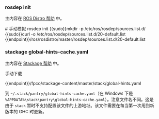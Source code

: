 ### rosdep init

主内容在 [ROS Distro 帮助](../rosdistro/) 中。

<tmpl z-lang="bash">
# 手动模拟 rosdep init
{{sudo}}mkdir -p /etc/ros/rosdep/sources.list.d/
{{sudo}}curl -o /etc/ros/rosdep/sources.list.d/20-default.list {{endpoint}}/ros/rosdistro/master/rosdep/sources.list.d/20-default.list
</tmpl>

### stackage global-hints-cache.yaml

主内容在 [Stackage 帮助](../stackage/) 中。

手动下载

<tmpl>
{{endpoint}}/fpco/stackage-content/master/stack/global-hints.yaml
</tmpl>

到 `~/.stack/pantry/global-hints-cache.yaml`（在 Windows 下是 `%APPDATA%\stack\pantry\global-hints-cache.yaml`）。注意文件名不同。这是由于 `stack` 暂时不支持配置该文件的上游地址。该文件需要在每当第一次用到新版本的 GHC 时更新。
